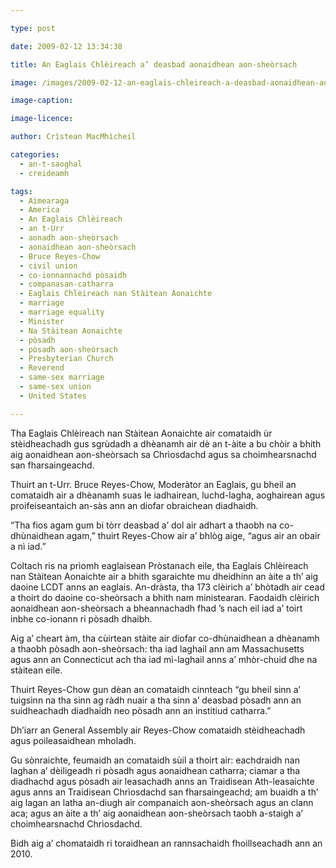 ```yaml
---

type: post

date: 2009-02-12 13:34:38

title: An Eaglais Chlèireach a’ deasbad aonaidhean aon-sheòrsach

image: /images/2009-02-12-an-eaglais-chleireach-a-deasbad-aonaidhean-aon-sheorsach.jpg

image-caption:

image-licence:

author: Crìstean MacMhìcheil

categories:
  - an-t-saoghal
  - creideamh

tags:
  - Aimearaga
  - America
  - An Eaglais Chlèireach
  - an t-Urr
  - aonadh aon-sheòrsach
  - aonaidhean aon-sheòrsach
  - Bruce Reyes-Chow
  - civil union
  - co-ionnannachd pòsaidh
  - companasan-catharra
  - Eaglais Chlèireach nan Stàitean Aonaichte
  - marriage
  - marriage equality
  - Minister
  - Na Stàitean Aonaichte
  - pòsadh
  - pòsadh aon-sheòrsach
  - Presbyterian Church
  - Reverend
  - same-sex marriage
  - same-sex union
  - United States

---
```


Tha Eaglais Chlèireach nan Stàitean Aonaichte air comataidh ùr stèidheachadh gus sgrùdadh a dhèanamh air dè an t-àite a bu chòir a bhith aig aonaidhean aon-sheòrsach sa Chrìosdachd agus sa choimhearsnachd san fharsaingeachd.

<!--more-->

Thuirt an t-Urr. Bruce Reyes-Chow, Moderàtor an Eaglais, gu bheil an comataidh air a dhèanamh suas le iadhairean, luchd-lagha, aoghairean agus proifeiseantaich an-sàs ann an diofar obraichean diadhaidh.

&#8220;Tha fios agam gum bi tòrr deasbad a&#8217; dol air adhart a thaobh na co-dhùnaidhean agam,&#8221; thuirt Reyes-Chow air a&#8217; bhlòg aige, &#8220;agus air an obair a nì iad.&#8221;

Coltach ris na prìomh eaglaisean Pròstanach eile, tha Eaglais Chlèireach nan Stàitean Aonaichte air a bhith sgaraichte mu dheidhinn an àite a th&#8217; aig daoine LCDT anns an eaglais. An-dràsta, tha 173 clèirich a&#8217; bhòtadh air cead a thoirt do daoine co-sheòrsach a bhith nam ministearan. Faodaidh clèirich aonaidhean aon-sheòrsach a bheannachadh fhad &#8217;s nach eil iad a&#8217; toirt inbhe co-ionann ri pòsadh dhaibh.

Aig a&#8217; cheart àm, tha cùirtean stàite air diofar co-dhùnaidhean a dhèanamh a thaobh pòsadh aon-sheòrsach: tha iad laghail ann am Massachusetts agus ann an Connecticut ach tha iad mì-laghail anns a&#8217; mhòr-chuid dhe na stàitean eile.

Thuirt Reyes-Chow gun dèan an comataidh cinnteach &#8220;gu bheil sinn a&#8217; tuigsinn na tha sinn ag ràdh nuair a tha sinn a&#8217; deasbad pòsadh ann an suidheachadh diadhaidh neo pòsadh ann an institiud catharra.&#8221;

Dh&#8217;iarr an General Assembly air Reyes-Chow comataidh stèidheachadh agus poileasaidhean mholadh.

Gu sònraichte, feumaidh an comataidh sùil a thoirt air: eachdraidh nan laghan a&#8217; dèiligeadh ri pòsadh agus aonaidhean catharra; ciamar a tha diadhachd agus pòsadh air leasachadh anns an Traidisean Ath-leasaichte agus anns an Traidisean Chrìosdachd san fharsaingeachd; am buaidh a th&#8217; aig lagan an latha an-diugh air companaich aon-sheòrsach agus an clann aca; agus an àite a th&#8217; aig aonaidhean aon-sheòrsach taobh a-staigh a&#8217; choimhearsnachd Chrìosdachd.

Bidh aig a&#8217; chomataidh ri toraidhean an rannsachaidh fhoillseachadh ann an 2010.
